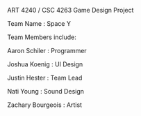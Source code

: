 ART 4240 / CSC 4263 Game Design Project

Team Name : Space Y

Team Members include:

Aaron Schiler : Programmer

Joshua Koenig : UI Design

Justin Hester : Team Lead

Nati Young : Sound Design

Zachary Bourgeois : Artist

